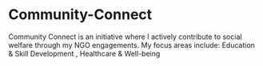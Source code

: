 # Community-Connect
Community Connect is an initiative where I actively contribute to social welfare through my NGO engagements. My focus areas include:  Education &amp; Skill Development , Healthcare &amp; Well-being 
